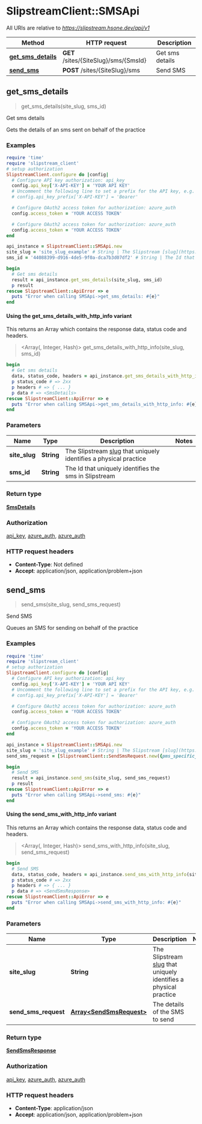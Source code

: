 # SlipstreamClient::SMSApi

All URIs are relative to *https://slipstream.hsone.dev/api/v1*

| Method | HTTP request | Description |
| ------ | ------------ | ----------- |
| [**get_sms_details**](SMSApi.md#get_sms_details) | **GET** /sites/{SiteSlug}/sms/{SmsId} | Get sms details |
| [**send_sms**](SMSApi.md#send_sms) | **POST** /sites/{SiteSlug}/sms | Send SMS |


## get_sms_details

> <SmsDetails> get_sms_details(site_slug, sms_id)

Get sms details

Gets the details of an sms sent on behalf of the practice

### Examples

```ruby
require 'time'
require 'slipstream_client'
# setup authorization
SlipstreamClient.configure do |config|
  # Configure API key authorization: api_key
  config.api_key['X-API-KEY'] = 'YOUR API KEY'
  # Uncomment the following line to set a prefix for the API key, e.g. 'Bearer' (defaults to nil)
  # config.api_key_prefix['X-API-KEY'] = 'Bearer'

  # Configure OAuth2 access token for authorization: azure_auth
  config.access_token = 'YOUR ACCESS TOKEN'

  # Configure OAuth2 access token for authorization: azure_auth
  config.access_token = 'YOUR ACCESS TOKEN'
end

api_instance = SlipstreamClient::SMSApi.new
site_slug = 'site_slug_example' # String | The Slipstream [slug](https://sqids.org/) that uniquely identifies a physical practice
sms_id = '44088399-d916-4de5-9f0a-dca7b3d07df2' # String | The Id that uniquely identifies the sms in Slipstream

begin
  # Get sms details
  result = api_instance.get_sms_details(site_slug, sms_id)
  p result
rescue SlipstreamClient::ApiError => e
  puts "Error when calling SMSApi->get_sms_details: #{e}"
end
```

#### Using the get_sms_details_with_http_info variant

This returns an Array which contains the response data, status code and headers.

> <Array(<SmsDetails>, Integer, Hash)> get_sms_details_with_http_info(site_slug, sms_id)

```ruby
begin
  # Get sms details
  data, status_code, headers = api_instance.get_sms_details_with_http_info(site_slug, sms_id)
  p status_code # => 2xx
  p headers # => { ... }
  p data # => <SmsDetails>
rescue SlipstreamClient::ApiError => e
  puts "Error when calling SMSApi->get_sms_details_with_http_info: #{e}"
end
```

### Parameters

| Name | Type | Description | Notes |
| ---- | ---- | ----------- | ----- |
| **site_slug** | **String** | The Slipstream [slug](https://sqids.org/) that uniquely identifies a physical practice |  |
| **sms_id** | **String** | The Id that uniquely identifies the sms in Slipstream |  |

### Return type

[**SmsDetails**](SmsDetails.md)

### Authorization

[api_key](../README.md#api_key), [azure_auth](../README.md#azure_auth), [azure_auth](../README.md#azure_auth)

### HTTP request headers

- **Content-Type**: Not defined
- **Accept**: application/json, application/problem+json


## send_sms

> <SendSmsResponse> send_sms(site_slug, send_sms_request)

Send SMS

Queues an SMS for sending on behalf of the practice

### Examples

```ruby
require 'time'
require 'slipstream_client'
# setup authorization
SlipstreamClient.configure do |config|
  # Configure API key authorization: api_key
  config.api_key['X-API-KEY'] = 'YOUR API KEY'
  # Uncomment the following line to set a prefix for the API key, e.g. 'Bearer' (defaults to nil)
  # config.api_key_prefix['X-API-KEY'] = 'Bearer'

  # Configure OAuth2 access token for authorization: azure_auth
  config.access_token = 'YOUR ACCESS TOKEN'

  # Configure OAuth2 access token for authorization: azure_auth
  config.access_token = 'YOUR ACCESS TOKEN'
end

api_instance = SlipstreamClient::SMSApi.new
site_slug = 'site_slug_example' # String | The Slipstream [slug](https://sqids.org/) that uniquely identifies a physical practice
send_sms_request = [SlipstreamClient::SendSmsRequest.new({pms_specific_id: '{064a5f0e-0b0e-4e1e-8e1e-0e0e0e0e0e0e}', to: '+31612345678', message_body: 'Hello, this is a test message'})] # Array<SendSmsRequest> | The details of the SMS to send

begin
  # Send SMS
  result = api_instance.send_sms(site_slug, send_sms_request)
  p result
rescue SlipstreamClient::ApiError => e
  puts "Error when calling SMSApi->send_sms: #{e}"
end
```

#### Using the send_sms_with_http_info variant

This returns an Array which contains the response data, status code and headers.

> <Array(<SendSmsResponse>, Integer, Hash)> send_sms_with_http_info(site_slug, send_sms_request)

```ruby
begin
  # Send SMS
  data, status_code, headers = api_instance.send_sms_with_http_info(site_slug, send_sms_request)
  p status_code # => 2xx
  p headers # => { ... }
  p data # => <SendSmsResponse>
rescue SlipstreamClient::ApiError => e
  puts "Error when calling SMSApi->send_sms_with_http_info: #{e}"
end
```

### Parameters

| Name | Type | Description | Notes |
| ---- | ---- | ----------- | ----- |
| **site_slug** | **String** | The Slipstream [slug](https://sqids.org/) that uniquely identifies a physical practice |  |
| **send_sms_request** | [**Array&lt;SendSmsRequest&gt;**](SendSmsRequest.md) | The details of the SMS to send |  |

### Return type

[**SendSmsResponse**](SendSmsResponse.md)

### Authorization

[api_key](../README.md#api_key), [azure_auth](../README.md#azure_auth), [azure_auth](../README.md#azure_auth)

### HTTP request headers

- **Content-Type**: application/json
- **Accept**: application/json, application/problem+json

